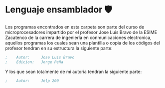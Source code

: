 # Lenguaje ensamblador :shield:
Los programas encontrados en esta carpeta son parte del curso de microprocesadores impartido por el profesor Jose Luis Bravo de la ESIME Zacatenco de la carrera de ingeniería en conmunicaciones electronica, aquellos programas los cuales sean una plantilla o copia de los códigos del profesor tendran en su estructura la siguiente parte:
```asm
;    Autor:     Jose Luis Bravo
;    Edicion:   Jorge Peña
```
Y los que sean totalmente de mi autoria tendran la siguiente parte:
```asm
;    Autor:     Jelp 200
```